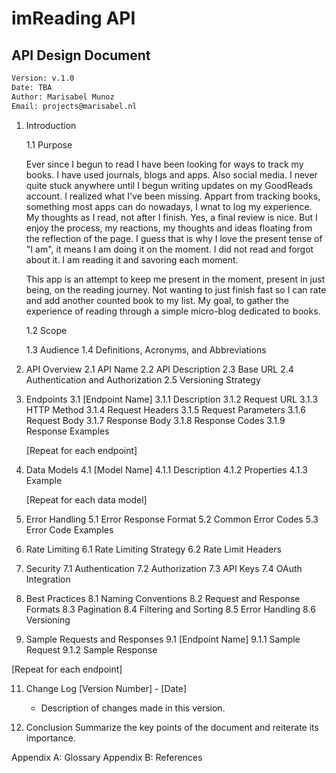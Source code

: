 
# imReading API
## API Design Document

```txt
Version: v.1.0
Date: TBA
Author: Marisabel Munoz
Email: projects@marisabel.nl
```

1. Introduction
   
   1.1 Purpose

   Ever since I begun to read I have been looking for ways to track my books. I have used journals, blogs and apps. Also social media. I never quite stuck anywhere until I begun writing updates on my GoodReads account. I realized what I've been missing. Appart from tracking books, something most apps can do nowadays, I wnat to log my experience.
My thoughts as I read, not after I finish. Yes, a final review is nice. But I enjoy the process, my reactions, my thoughts and ideas floating from the reflection of the page. I guess that is why I love the present tense of "I am", it means I am doing it on the moment. I did not read and forgot about it. I am reading it and savoring each moment.

   This app is an attempt to keep me present in the moment, present in just being, on the reading journey. Not wanting to just finish fast so I can rate and add another counted book to my list. My goal, to gather the experience of reading through a simple micro-blog dedicated to books.

   1.2 Scope
   
   1.3 Audience
   1.4 Definitions, Acronyms, and Abbreviations

3. API Overview
   2.1 API Name
   2.2 API Description
   2.3 Base URL
   2.4 Authentication and Authorization
   2.5 Versioning Strategy

4. Endpoints
   3.1 [Endpoint Name]
      3.1.1 Description
      3.1.2 Request URL
      3.1.3 HTTP Method
      3.1.4 Request Headers
      3.1.5 Request Parameters
      3.1.6 Request Body
      3.1.7 Response Body
      3.1.8 Response Codes
      3.1.9 Response Examples

   [Repeat for each endpoint]

5. Data Models
   4.1 [Model Name]
      4.1.1 Description
      4.1.2 Properties
      4.1.3 Example

   [Repeat for each data model]

6. Error Handling
   5.1 Error Response Format
   5.2 Common Error Codes
   5.3 Error Code Examples

7. Rate Limiting
   6.1 Rate Limiting Strategy
   6.2 Rate Limit Headers

8. Security
   7.1 Authentication
   7.2 Authorization
   7.3 API Keys
   7.4 OAuth Integration

9. Best Practices
   8.1 Naming Conventions
   8.2 Request and Response Formats
   8.3 Pagination
   8.4 Filtering and Sorting
   8.5 Error Handling
   8.6 Versioning

10. Sample Requests and Responses
   9.1 [Endpoint Name]
      9.1.1 Sample Request
      9.1.2 Sample Response

   [Repeat for each endpoint]

11. Change Log
    [Version Number] - [Date]
    - Description of changes made in this version.

12. Conclusion
    Summarize the key points of the document and reiterate its importance.

Appendix A: Glossary
Appendix B: References

